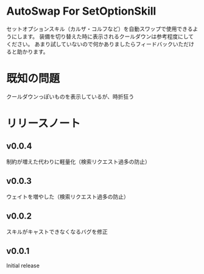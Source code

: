 # AutoSwap For SetOptionSkill
セットオプションスキル（カルザ・コルフなど）を自動スワップで使用できるようにします。
装備を切り替えた時に表示されるクールダウンは参考程度にしてください。
あまり試していないので何かありましたらフィードバックいただけると助かります。
# 既知の問題
クールダウンっぽいものを表示しているが、時折狂う
# リリースノート
## v0.0.4
制約が増えた代わりに軽量化（検索リクエスト過多の防止）

## v0.0.3
ウェイトを増やした（検索リクエスト過多の防止）

## v0.0.2
スキルがキャストできなくなるバグを修正

## v0.0.1
Initial release
